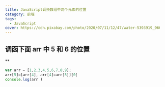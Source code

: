 ```yaml
---
title: JavaScript调换数组中两个元素的位置
category: 前端
tags:
  - JavaScript
cover: https://cdn.pixabay.com/photo/2020/07/11/12/47/water-5393919_960_720.jpg
---
```


## 调函下面 arr 中 5 和 6 的位置

**

```JavaScript
var arr = [1,2,3,4,5,6,7,8,9];
arr[5]=[arr[4], arr[4]=arr[5]][0]
console.log(arr )
```
